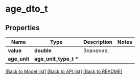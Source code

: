 # age_dto_t

## Properties
Name | Type | Description | Notes
------------ | ------------- | ------------- | -------------
**value** | **double** | Значение.  | 
**age_unit** | **age_unit_type_t \*** |  | 

[[Back to Model list]](../README.md#documentation-for-models) [[Back to API list]](../README.md#documentation-for-api-endpoints) [[Back to README]](../README.md)


